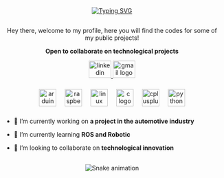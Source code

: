 <div align="center">
<a href="https://git.io/typing-svg"><img src="https://readme-typing-svg.demolab.com?font=Fira+Code&size=15&pause=1000&color=2CA9B8&center=true&vCenter=true&random=false&width=435&lines=Hello+World%2C+I'm+Gabriel!;I'm+an+Automation+Engineering+Student;Welcome+to+my+GIT" alt="Typing SVG" /></a>
</div>

##

<p align="center">Hey there, welcome to my profile, here you will find the codes for some of my public projects!</p>


**<p align="center">Open to collaborate on technological projects</p>**

<div align="center">
  <a href="https://www.linkedin.com/in/gabriel-rocha-de-souza-69a3241ba" target="_blank">
  <img src="https://raw.githubusercontent.com/maurodesouza/profile-readme-generator/master/src/assets/icons/social/linkedin/default.svg" width="52" height="40" alt="linkedin logo"> 
  </a>
  <a href="mailto:souza.gabriel.0210@gmail.com" target="_blank">
  <img src="https://raw.githubusercontent.com/maurodesouza/profile-readme-generator/master/src/assets/icons/social/gmail/default.svg" width="52" height="40" alt="gmail logo"  />
   </a>
</div>

###

<div align="center">
  <img src="https://cdn.jsdelivr.net/gh/devicons/devicon/icons/arduino/arduino-original.svg" height="40" alt="arduino logo"  />
  <img width="12" />
  <img src="https://cdn.jsdelivr.net/gh/devicons/devicon/icons/raspberrypi/raspberrypi-original.svg" height="40" alt="raspberrypi logo"  />
  <img width="12" />
  <img src="https://cdn.jsdelivr.net/gh/devicons/devicon/icons/linux/linux-original.svg" height="40" alt="linux logo"  />
  <img width="12" />
  <img src="https://cdn.jsdelivr.net/gh/devicons/devicon/icons/c/c-original.svg" height="40" alt="c logo"  />
  <img width="12" />
  <img src="https://cdn.jsdelivr.net/gh/devicons/devicon/icons/cplusplus/cplusplus-original.svg" height="40" alt="cplusplus logo"  />
  <img width="12" />
  <img src="https://cdn.jsdelivr.net/gh/devicons/devicon/icons/python/python-original.svg" height="40" alt="python logo"  />
</div>

###

###

- 🔭 I’m currently working on **a project in the automotive industry**

- 🌱 I’m currently learning **ROS and Robotic**

- 🤝 I’m looking to collaborate on **technological innovation**
  
##
  
<div align="center"> 

![Snake animation](https://github.com/Gabriel-br2/Gabriel-br2/blob/output/github-contribution-grid-snake.svg)  

</div>
